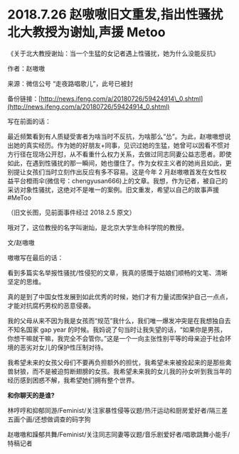 # 2018.7.26 赵嗷嗷旧文重发,指出性骚扰北大教授为谢灿,声援 Metoo

《关于北大教授谢灿：当一个生猛的女记者遇上性骚扰，她为什么没能反抗》

作者：赵嗷嗷

来源：微信公号 “走夜路唱歌儿”，此号已被封

备份链接：[http://news.ifeng.com/a/20180726/59424914\_0.shtml](http://news.ifeng.com/a/20180726/59424914_0.shtml)

写在前面的话：

最近频繁看到有人质疑受害者为啥当时不反抗，为啥那么“怂”。为此，赵嗷嗷想说出她的真实经历。作为她的好朋友+同事，见识过她的生猛，她曾可以因看不惯对方行径在现场公开怼，从不看重什么权力关系，去做过同志同妻公益志愿者。即使如此，在遇到性骚扰的那一瞬间，她也僵住了。作为女权主义者的她尚且如此，更别提让女孩们当时立刻作出反应有多不容易。这是今年 2 月赵嗷嗷首发在女性权益平台橙雨伞\(微信号：chengyusan666\)上的文章。我想，作为记者，被自己的采访对象性骚扰，这绝对不是唯一的案例。旧文重发，希望以自己的故事声援\#MeToo

（旧文长图，见前面事件经过 2018.2.5 原文）

哦对了，这位教授的名字叫谢灿，是北京大学生命科学院的教授。

文/赵嗷嗷

嗷嗷写在最后的话：

看到多篇实名举报性骚扰/性侵犯的文章，我真的感慨于姑娘们顺畅的文笔、清晰坚定的思维。

真的是到了中国女性发展到如此优秀的时候，她们才有力量试图保护自己一点点，才能对抗腐朽男权的恶意侵袭。

我的父母从来不因为我是女孩而“规范”我什么，我们唯一爆发冲突是在我想独自去不知名国家 gap year 的时候。我妈说了句当时让我失望的话，“如果你是男孩，你想干嘛就干嘛，我完全不会管你。”这是一个一向主张性别平等的母亲迫于社会环境的恶劣对女儿的保护性压制对待。

我希望未来的女孩父母们不要再负担额外的担忧，我希望未来被拴起来的是那些禽兽豺狼，而不是被迫剪断翅膀的女孩。我希望未来我的女儿我的孙女听到我当年的经历感到困惑不解，我希望她们拥有整个世界。

**和你聊天的是谁?**

林哼哼和抑郁同游/Feminist/关注家暴性侵等议题/热汗运动和厨房爱好者/隔三差五画个画/还想做调查的码字狗

赵嗷嗷和躁郁共舞/Feminist/关注同志同妻等议题/音乐剧爱好者/唱歌跳舞小能手/特稿记者


